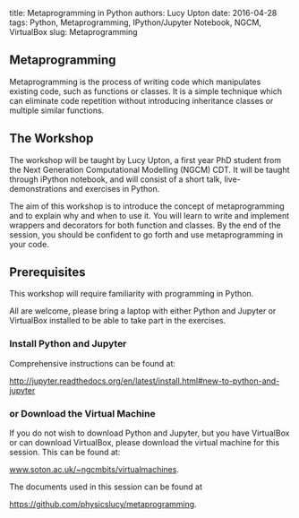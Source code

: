 title: Metaprogramming in Python
authors: Lucy Upton
date: 2016-04-28
tags: Python, Metaprogramming, IPython/Jupyter Notebook, NGCM, VirtualBox
slug: Metaprogramming


Metaprogramming
-
Metaprogramming is the process of writing code which manipulates existing code, such as functions or classes. It is a simple technique which can eliminate code repetition without introducing inheritance classes or multiple similar functions. 



The Workshop
-

The workshop will be taught by Lucy Upton, a first year PhD student from the Next Generation Computational Modelling (NGCM) CDT. It will be taught through iPython notebook, and will consist of a short talk, live-demonstrations and exercises in Python.  

The aim of this workshop is to introduce the concept of metaprogramming and to explain why and when to use it. You will learn to write and implement wrappers and decorators for both function and classes. By the end of the session, you should be confident to go forth and use metaprogramming in your code.


Prerequisites
-
This workshop will require familiarity with programming in Python. 

All are welcome, please bring a laptop with either Python and Jupyter or VirtualBox installed to be able to take part in the exercises. 

### Install Python and Jupyter
Comprehensive instructions can be found at: 

http://jupyter.readthedocs.org/en/latest/install.html#new-to-python-and-jupyter

### or Download the Virtual Machine

If you do not wish to download Python and Jupyter, but you have VirtualBox or can download VirtualBox, please download the virtual machine for this session. This can be found at: 

www.soton.ac.uk/~ngcmbits/virtualmachines.


The documents used in this session can be found at 

https://github.com/physicslucy/metaprogramming. 